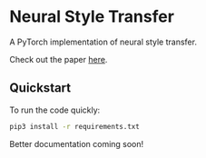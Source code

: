 # Neural Style Transfer

A PyTorch implementation of neural style transfer.

Check out the paper [here](http://openaccess.thecvf.com/content_cvpr_2016/papers/Gatys_Image_Style_Transfer_CVPR_2016_paper.pdf).


## Quickstart

To run the code quickly:

```sh
pip3 install -r requirements.txt

```

Better documentation coming soon!